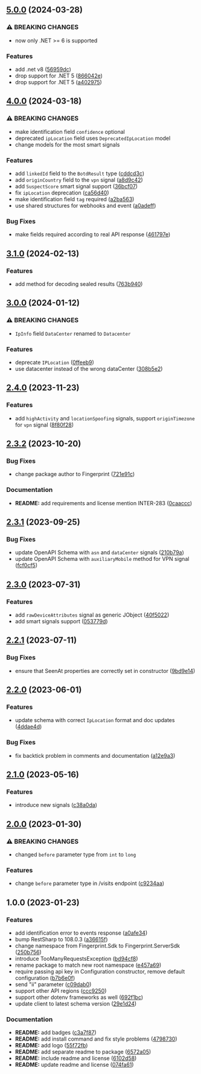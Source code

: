 ## [5.0.0](https://github.com/fingerprintjs/fingerprint-pro-server-api-dotnet-sdk/compare/v4.0.0...v5.0.0) (2024-03-28)


### ⚠ BREAKING CHANGES

* now only .NET >= 6 is supported

### Features

* add .net v8 ([56959dc](https://github.com/fingerprintjs/fingerprint-pro-server-api-dotnet-sdk/commit/56959dc3e320007d79a831c8b798a188806ba226))
* drop support for .NET 5 ([866042e](https://github.com/fingerprintjs/fingerprint-pro-server-api-dotnet-sdk/commit/866042e303accc528452bb81bdb0e49d7035c2b6))
* drop support for .NET 5 ([a402975](https://github.com/fingerprintjs/fingerprint-pro-server-api-dotnet-sdk/commit/a402975e576e4f531238fc846e78a313d95be520))

## [4.0.0](https://github.com/fingerprintjs/fingerprint-pro-server-api-dotnet-sdk/compare/v3.1.0...v4.0.0) (2024-03-18)


### ⚠ BREAKING CHANGES

* make identification field `confidence` optional
* deprecated `ipLocation` field uses `DeprecatedIpLocation` model
* change models for the most smart signals

### Features

* add `linkedId` field to the `BotdResult` type ([cddcd3c](https://github.com/fingerprintjs/fingerprint-pro-server-api-dotnet-sdk/commit/cddcd3c97c15b4699bf3fe10bff5a5b42194d32b))
* add `originCountry` field to the `vpn` signal ([a8d9c42](https://github.com/fingerprintjs/fingerprint-pro-server-api-dotnet-sdk/commit/a8d9c426bbdd6cf901f458815a43d1fdf8f68cf8))
* add `SuspectScore` smart signal support ([36bcf07](https://github.com/fingerprintjs/fingerprint-pro-server-api-dotnet-sdk/commit/36bcf0748fc1ee7a9b54453afd60b225e3d3a8df))
* fix `ipLocation` deprecation ([ca56d40](https://github.com/fingerprintjs/fingerprint-pro-server-api-dotnet-sdk/commit/ca56d40d0c9a45c9c2a9e90a9dd92a2eb198a02b))
* make identification field `tag` required ([a2ba563](https://github.com/fingerprintjs/fingerprint-pro-server-api-dotnet-sdk/commit/a2ba563a9e5a04f2251860a964ec7b0a5a36fb49))
* use shared structures for webhooks and event ([a0adeff](https://github.com/fingerprintjs/fingerprint-pro-server-api-dotnet-sdk/commit/a0adeff17f903731be6460a4f3f5c9c0755ff31a))


### Bug Fixes

* make fields required according to real API response ([461797e](https://github.com/fingerprintjs/fingerprint-pro-server-api-dotnet-sdk/commit/461797e4a9fa01ae13d68f444acfe4b82d90de7c))

## [3.1.0](https://github.com/fingerprintjs/fingerprint-pro-server-api-dotnet-sdk/compare/v3.0.0...v3.1.0) (2024-02-13)


### Features

* add method for decoding sealed results ([763b940](https://github.com/fingerprintjs/fingerprint-pro-server-api-dotnet-sdk/commit/763b940c1ee6bc35ac45b1a9384736d8d6312431))

## [3.0.0](https://github.com/fingerprintjs/fingerprint-pro-server-api-dotnet-sdk/compare/v2.4.0...v3.0.0) (2024-01-12)


### ⚠ BREAKING CHANGES

* `IpInfo` field `DataCenter` renamed to `Datacenter`

### Features

* deprecate `IPLocation` ([0ffeeb9](https://github.com/fingerprintjs/fingerprint-pro-server-api-dotnet-sdk/commit/0ffeeb9b6f35dd43ca88e8580b40cc6e795a06f9))
* use datacenter instead of the wrong dataCenter ([308b5e2](https://github.com/fingerprintjs/fingerprint-pro-server-api-dotnet-sdk/commit/308b5e263028c0e366e0f616d83a2e9e0e1f953a))

## [2.4.0](https://github.com/fingerprintjs/fingerprint-pro-server-api-dotnet-sdk/compare/v2.3.2...v2.4.0) (2023-11-23)


### Features

* add `highActivity` and `locationSpoofing` signals, support `originTimezone` for `vpn` signal ([8f80f28](https://github.com/fingerprintjs/fingerprint-pro-server-api-dotnet-sdk/commit/8f80f2807337dc961982da5a26009bd6b772ca10))

## [2.3.2](https://github.com/fingerprintjs/fingerprint-pro-server-api-dotnet-sdk/compare/v2.3.1...v2.3.2) (2023-10-20)


### Bug Fixes

* change package author to Fingerprint ([721e91c](https://github.com/fingerprintjs/fingerprint-pro-server-api-dotnet-sdk/commit/721e91ccf3494aa146bfc4aeabe870a86c7df0bc))


### Documentation

* **README:** add requirements and license mention INTER-283 ([0caaccc](https://github.com/fingerprintjs/fingerprint-pro-server-api-dotnet-sdk/commit/0caaccc7e7d588bd11ececd52b9cf79cd85c63ce))

## [2.3.1](https://github.com/fingerprintjs/fingerprint-pro-server-api-dotnet-sdk/compare/v2.3.0...v2.3.1) (2023-09-25)


### Bug Fixes

* update OpenAPI Schema with `asn` and `dataCenter` signals ([210b79a](https://github.com/fingerprintjs/fingerprint-pro-server-api-dotnet-sdk/commit/210b79a86cd558c209342e10c24d17d4652a0bf9))
* update OpenAPI Schema with `auxiliaryMobile` method for VPN signal ([fcf0cf5](https://github.com/fingerprintjs/fingerprint-pro-server-api-dotnet-sdk/commit/fcf0cf58eebbf17a99f1f601d00a323a379c4ab0))

## [2.3.0](https://github.com/fingerprintjs/fingerprint-pro-server-api-dotnet-sdk/compare/v2.2.1...v2.3.0) (2023-07-31)


### Features

* add `rawDeviceAttributes` signal as generic JObject ([40f5022](https://github.com/fingerprintjs/fingerprint-pro-server-api-dotnet-sdk/commit/40f5022e2e960f2b99e98789275ddc0e8d80ff12))
* add smart signals support ([053779d](https://github.com/fingerprintjs/fingerprint-pro-server-api-dotnet-sdk/commit/053779d0d26544482c0461b00ecb7b4b5003c5cf))

## [2.2.1](https://github.com/fingerprintjs/fingerprint-pro-server-api-dotnet-sdk/compare/v2.2.0...v2.2.1) (2023-07-11)


### Bug Fixes

* ensure that SeenAt properties are correctly set in constructor ([9bd9e14](https://github.com/fingerprintjs/fingerprint-pro-server-api-dotnet-sdk/commit/9bd9e14764dad8a8472f54619972867d871f5661))

## [2.2.0](https://github.com/fingerprintjs/fingerprint-pro-server-api-dotnet-sdk/compare/v2.1.0...v2.2.0) (2023-06-01)


### Features

* update schema with correct `IpLocation` format and doc updates ([4ddae4d](https://github.com/fingerprintjs/fingerprint-pro-server-api-dotnet-sdk/commit/4ddae4dc2b279b8f15d1f5829b152b095bba31d3))


### Bug Fixes

* fix backtick problem in comments and documentation ([a12e9a3](https://github.com/fingerprintjs/fingerprint-pro-server-api-dotnet-sdk/commit/a12e9a3e2e14f357ca0ecdd96b53eae0d5cb3c3a))

## [2.1.0](https://github.com/fingerprintjs/fingerprint-pro-server-api-dotnet-sdk/compare/v2.0.0...v2.1.0) (2023-05-16)


### Features

* introduce new signals ([c38a0da](https://github.com/fingerprintjs/fingerprint-pro-server-api-dotnet-sdk/commit/c38a0dacdebae155f97a942e6f16184f925f5413))

## [2.0.0](https://github.com/fingerprintjs/fingerprint-pro-server-api-dotnet-sdk/compare/v1.0.0...v2.0.0) (2023-01-30)


### ⚠ BREAKING CHANGES

* changed `before` parameter type from `int` to `long`

### Features

* change `before` parameter type in /visits endpoint ([c9234aa](https://github.com/fingerprintjs/fingerprint-pro-server-api-dotnet-sdk/commit/c9234aa30971f69d0965da66b70de211b6602d0d))

## 1.0.0 (2023-01-23)


### Features

* add identification error to events response ([a0afe34](https://github.com/fingerprintjs/fingerprint-pro-server-api-dotnet-sdk/commit/a0afe34a3e4d2dea7d3e56573d71ba72748cae8b))
* bump RestSharp to 108.0.3 ([a36615f](https://github.com/fingerprintjs/fingerprint-pro-server-api-dotnet-sdk/commit/a36615f17a6fdefde279aef93e8e1d89b27cad75))
* change namespace from Fingerprint.Sdk to Fingerprint.ServerSdk ([250b756](https://github.com/fingerprintjs/fingerprint-pro-server-api-dotnet-sdk/commit/250b756ec21162bf90dc2f5ca010f012804544e8))
* introduce TooManyRequestsException ([bd94cf8](https://github.com/fingerprintjs/fingerprint-pro-server-api-dotnet-sdk/commit/bd94cf8f31c50019b5dcba68b4b3a1c9d1389aeb))
* rename package to match new root namespace ([e457a69](https://github.com/fingerprintjs/fingerprint-pro-server-api-dotnet-sdk/commit/e457a6932d871e9371ea72c9faa2e411604e3439))
* require passing api key in Configuration constructor, remove default configuration ([b7b6e0f](https://github.com/fingerprintjs/fingerprint-pro-server-api-dotnet-sdk/commit/b7b6e0fbbc39c88ec3740a2a05f94339385988e3))
* send "ii" parameter ([c09dab0](https://github.com/fingerprintjs/fingerprint-pro-server-api-dotnet-sdk/commit/c09dab0bfd30eb94fa5d206b7236e24b55a2ea28))
* support other API regions ([ccc9250](https://github.com/fingerprintjs/fingerprint-pro-server-api-dotnet-sdk/commit/ccc9250d901dd24e58a81873afaa0000eea6b858))
* support other dotenv frameworks as well ([692f1bc](https://github.com/fingerprintjs/fingerprint-pro-server-api-dotnet-sdk/commit/692f1bc7c4be0e164a39b53777f164cf3b0ff45a))
* update client to latest schema version ([29e1d24](https://github.com/fingerprintjs/fingerprint-pro-server-api-dotnet-sdk/commit/29e1d242332032fd34ef34901287388c85c815c0))


### Documentation

* **README:** add badges ([c3a7f87](https://github.com/fingerprintjs/fingerprint-pro-server-api-dotnet-sdk/commit/c3a7f87ea6d390d8fb18dc09a77b0c94556e805d))
* **README:** add install command and fix style problems ([4798730](https://github.com/fingerprintjs/fingerprint-pro-server-api-dotnet-sdk/commit/47987309a0dcb8d63a42bb6863fb0328e7f3b705))
* **README:** add logo ([55f72fb](https://github.com/fingerprintjs/fingerprint-pro-server-api-dotnet-sdk/commit/55f72fbfee8e4e206a93f1419c370c0fdaefbb03))
* **README:** add separate readme to package ([6572a05](https://github.com/fingerprintjs/fingerprint-pro-server-api-dotnet-sdk/commit/6572a05a311954342a7e46cc30fc4d2442c5d252))
* **README:** include readme and license ([6102d58](https://github.com/fingerprintjs/fingerprint-pro-server-api-dotnet-sdk/commit/6102d589823e0bcefd25e08a6cd0d16304e6321a))
* **README:** update readme and license ([074fa61](https://github.com/fingerprintjs/fingerprint-pro-server-api-dotnet-sdk/commit/074fa61464b423fd52e2503e977dca3e21122670))

